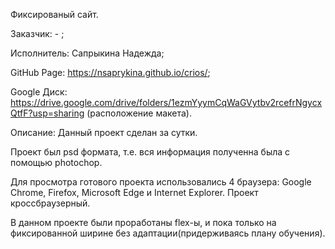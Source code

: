 Фиксированый сайт.

Заказчик: - ;

Исполнитель: Сапрыкина Надежда;

GitHub Page: https://nsaprykina.github.io/crios/;

Google Диск: https://drive.google.com/drive/folders/1ezmYyymCqWaGVytbv2rcefrNgycxQtfF?usp=sharing (расположение макета).

Описание: Данный проект сделан за сутки.

Проект был psd формата, т.е. вся информация полученна была с помощью photochop.

Для просмотра готового проекта использовались 4 браузера: Google Chrome, Firefox, Microsoft Edge и Internet Explorer. Проект кроссбраузерный.

В данном проекте были проработаны flex-ы, и пока только на фиксированной ширине без адаптации(придерживаясь плану обучения).
